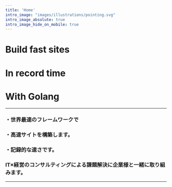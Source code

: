 ```yaml
---
title: 'Home'
intro_image: "images/illustrations/pointing.svg"
intro_image_absolute: true
intro_image_hide_on_mobile: true
---
```

# Build fast sites
# In record time
# With  Golang
---
### ・世界最速のフレームワークで
### ・高速サイトを構築します。
### ・記録的な速さです。
### IT×経営のコンサルティングによる課題解決に企業様と一緒に取り組みます。  
___
